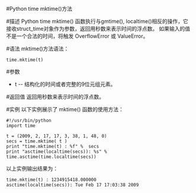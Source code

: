 #Python time mktime()方法

#描述
Python time mktime() 函数执行与gmtime(), localtime()相反的操作，它接收struct_time对象作为参数，返回用秒数来表示时间的浮点数。
如果输入的值不是一个合法的时间，将触发 OverflowError 或 ValueError。

#语法
mktime()方法语法：

```
time.mktime(t)
```

#参数
- t -- 结构化的时间或者完整的9位元组元素。

#返回值
返回用秒数来表示时间的浮点数。

#实例
以下实例展示了 mktime() 函数的使用方法：

```
#!/usr/bin/python
import time

t = (2009, 2, 17, 17, 3, 38, 1, 48, 0)
secs = time.mktime( t )
print "time.mktime(t) : %f" %  secs
print "asctime(localtime(secs)): %s" % time.asctime(time.localtime(secs))
```

以上实例输出结果为：

```
time.mktime(t) : 1234915418.000000
asctime(localtime(secs)): Tue Feb 17 17:03:38 2009
```